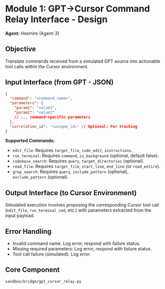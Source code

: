 # Module 1: GPT->Cursor Command Relay Interface - Design

**Agent:** Hexmire (Agent-3)

## Objective
Translate commands received from a simulated GPT source into actionable tool calls within the Cursor environment.

## Input Interface (from GPT - JSON)
```json
{
  "command": "<command_name>",
  "parameters": {
    "param1": "value1",
    "param2": "value2"
    // ... command-specific parameters
  },
  "correlation_id": "<unique_id>" // Optional: For tracking
}
```

**Supported Commands:**
- `edit_file`: Requires `target_file`, `code_edit`, `instructions`.
- `run_terminal`: Requires `command`, `is_background` (optional, default false).
- `codebase_search`: Requires `query`, `target_directories` (optional).
- `read_file`: Requires `target_file`, `start_line`, `end_line` (or `read_entire`).
- `grep_search`: Requires `query`, `include_pattern` (optional), `exclude_pattern` (optional).

## Output Interface (to Cursor Environment)
Simulated execution involves proposing the corresponding Cursor tool call (`edit_file`, `run_terminal_cmd`, etc.) with parameters extracted from the input payload.

## Error Handling
- Invalid command name: Log error, respond with failure status.
- Missing required parameters: Log error, respond with failure status.
- Tool call failure (simulated): Log error.

## Core Component
`sandbox/bridge/gpt_cursor_relay.py` 